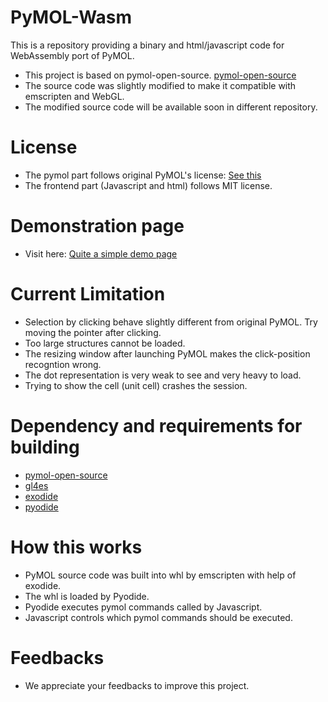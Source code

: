 # PyMOL-Wasm
This is a repository providing a binary and html/javascript code for WebAssembly port of PyMOL.

* This project is based on pymol-open-source. [pymol-open-source](https://github.com/schrodinger/pymol-open-source)
* The source code was slightly modified to make it compatible with emscripten and WebGL.
* The modified source code will be available soon in different repository.

# License

* The pymol part follows original PyMOL's license: [See this](https://github.com/schrodinger/pymol-open-source/blob/master/LICENSE)
* The frontend part (Javascript and html) follows MIT license.

# Demonstration page
* Visit here: [Quite a simple demo page](https://yakomaxa.github.io/PyMOL-Wasm/)

# Current Limitation

* Selection by clicking behave slightly different from original PyMOL. Try moving the pointer after clicking.
* Too large structures cannot be loaded.
* The resizing window after launching PyMOL makes the click-position recogntion wrong.
* The dot representation is very weak to see and very heavy to load.
* Trying to show the cell (unit cell) crashes the session.

# Dependency and requirements for building 

* [pymol-open-source](https://github.com/schrodinger/pymol-open-source) 
* [gl4es](https://github.com/ptitSeb/gl4es)
* [exodide](https://github.com/ymd-h/exodide)
* [pyodide](https://github.com/pyodide/pyodide)

# How this works

* PyMOL source code was built into whl by emscripten with help of exodide.
* The whl is loaded by Pyodide.
* Pyodide executes pymol commands called by Javascript.
* Javascript controls which pymol commands should be executed.

# Feedbacks

* We appreciate your feedbacks to improve this project.
